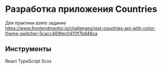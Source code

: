 # Разработка приложения Countries
  Для практики взято задание https://www.frontendmentor.io/challenges/rest-countries-api-with-color-theme-switcher-5cacc469fec04111f7b848ca
## Инструменты 
  React
  TypeScript
  Scss